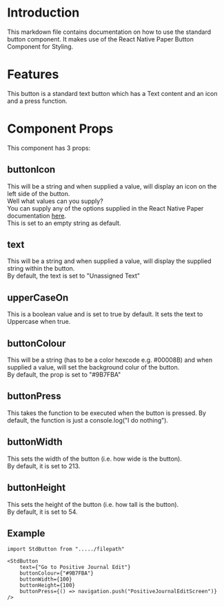 # Introduction

This markdown file contains documentation on how to use the standard button component. It makes use of the React Native Paper Button Component for Styling.

# Features

This button is a standard text button which has a Text content and an icon and a press function.

# Component Props

This component has 3 props:

## buttonIcon

This will be a string and when supplied a value, will display an icon on the left side of the button.  
Well what values can you supply?  
You can supply any of the options supplied in the React Native Paper documentation [here](https://callstack.github.io/react-native-paper/icons.html).  
This is set to an empty string as default.

## text

This will be a string and when supplied a value, will display the supplied string within the button.  
By default, the text is set to "Unassigned Text"

## upperCaseOn

This is a boolean value and is set to true by default. It sets the text to Uppercase when true.

## buttonColour

This will be a string (has to be a color hexcode e.g. #00008B) and when supplied a value, will set the background colur of the button.  
By default, the prop is set to "#9B7FBA"

## buttonPress

This takes the function to be executed when the button is pressed.
By default, the function is just a console.log("I do nothing").

## buttonWidth

This sets the width of the button (i.e. how wide is the button).  
By default, it is set to 213.

## buttonHeight

This sets the height of the button (i.e. how tall is the button).  
By default, it is set to 54.

## Example

```
import StdButton from "...../filepath"

<StdButton
    text={"Go to Positive Journal Edit"}
    buttonColour={"#9B7FBA"}
    buttonWidth={100}
    buttonHeight={100}
    buttonPress={() => navigation.push("PositiveJournalEditScreen")}
/>

```
